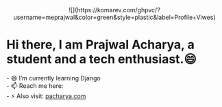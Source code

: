 <center>![](https://komarev.com/ghpvc/?username=meprajwal&color=green&style=plastic&label=Profile+Viwes)</center>
<H1 aligh ="center">Hi there, I am Prajwal Acharya, a student and a tech enthusiast.😄</h1>
- 😄 I’m currently learning Django <br>
- 📫 Reach me here: <br>
- ⚡ Also visit: <a href ="https://www.pacharya.com.np">pacharya.com</a><br>

<p align ="center">
<img src="https://github-readme-stats.vercel.app/api?username=meprajwal&show_icons=true" alt="">
</p>


